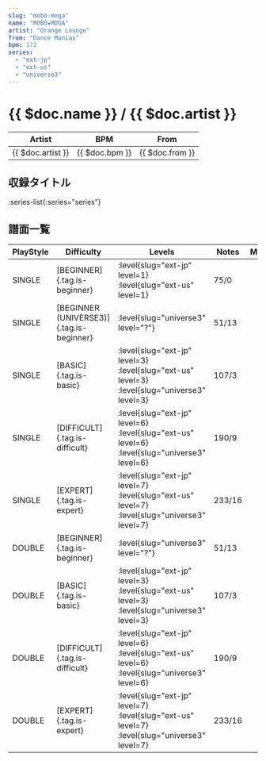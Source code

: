 ```yaml
---
slug: "mobo-moga"
name: "MOBO★MOGA"
artist: "Orange Lounge"
from: "Dance Maniax"
bpm: 172
series:
  - "ext-jp"
  - "ext-us"
  - "universe3"
---
```


# {{ $doc.name }} / {{ $doc.artist }}

|Artist|BPM|From|
|------|---|----|
|{{ $doc.artist }}|{{ $doc.bpm }}|{{ $doc.from }}|

## 収録タイトル

:series-list{:series="series"}

## 譜面一覧

|PlayStyle|Difficulty|Levels|Notes|Movie|
|---------|----------|------|-----|-----|
|SINGLE|[BEGINNER]{.tag.is-beginner}|<div class="field is-grouped is-grouped-multiline"> :level{slug="ext-jp" level=1} :level{slug="ext-us" level=1}</div>|75/0||
|SINGLE|[BEGINNER (UNIVERSE3)]{.tag.is-beginner}|<div class="field is-grouped is-grouped-multiline"> :level{slug="universe3" level="?"}</div>|51/13||
|SINGLE|[BASIC]{.tag.is-basic}|<div class="field is-grouped is-grouped-multiline"> :level{slug="ext-jp" level=3} :level{slug="ext-us" level=3} :level{slug="universe3" level=3}</div>|107/3||
|SINGLE|[DIFFICULT]{.tag.is-difficult}|<div class="field is-grouped is-grouped-multiline"> :level{slug="ext-jp" level=6} :level{slug="ext-us" level=6} :level{slug="universe3" level=6}</div>|190/9||
|SINGLE|[EXPERT]{.tag.is-expert}|<div class="field is-grouped is-grouped-multiline"> :level{slug="ext-jp" level=7} :level{slug="ext-us" level=7} :level{slug="universe3" level=7}</div>|233/16||
|DOUBLE|[BEGINNER]{.tag.is-beginner}|<div class="field is-grouped is-grouped-multiline"> :level{slug="universe3" level="?"}</div>|51/13||
|DOUBLE|[BASIC]{.tag.is-basic}|<div class="field is-grouped is-grouped-multiline"> :level{slug="ext-jp" level=3} :level{slug="ext-us" level=3} :level{slug="universe3" level=3}</div>|107/3||
|DOUBLE|[DIFFICULT]{.tag.is-difficult}|<div class="field is-grouped is-grouped-multiline"> :level{slug="ext-jp" level=6} :level{slug="ext-us" level=6} :level{slug="universe3" level=6}</div>|190/9||
|DOUBLE|[EXPERT]{.tag.is-expert}|<div class="field is-grouped is-grouped-multiline"> :level{slug="ext-jp" level=7} :level{slug="ext-us" level=7} :level{slug="universe3" level=7}</div>|233/16||
